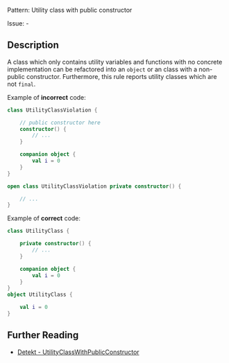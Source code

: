 Pattern: Utility class with public constructor

Issue: -

## Description

A class which only contains utility variables and functions with no concrete implementation can be refactored into an `object` or an class with a non-public constructor. Furthermore, this rule reports utility classes which are not `final`.

Example of **incorrect** code:

```kotlin
class UtilityClassViolation {

    // public constructor here
    constructor() {
        // ...
    }

    companion object {
        val i = 0
    }
}

open class UtilityClassViolation private constructor() {

    // ...
}
```

Example of **correct** code:

```kotlin
class UtilityClass {

    private constructor() {
        // ...
    }

    companion object {
        val i = 0
    }
}
object UtilityClass {

    val i = 0
}
```

## Further Reading

* [Detekt - UtilityClassWithPublicConstructor](https://arturbosch.github.io/detekt/style.html#utilityclasswithpublicconstructor)